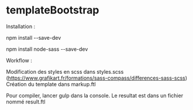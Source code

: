 # templateBootstrap

Installation : 

npm install --save-dev

npm install node-sass --save-dev

Workflow : 

Modification des styles en scss dans styles.scss (https://www.grafikart.fr/formations/sass-compass/differences-sass-scss)
Création du template dans markup.ftl

Pour compiler, lancer gulp dans la console.
Le resultat est dans un fichier nommé result.ftl
